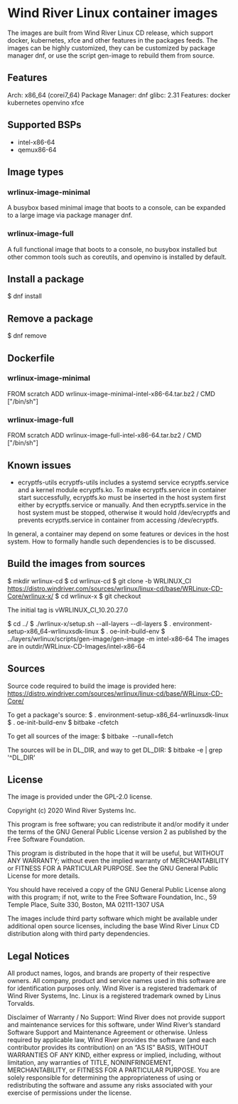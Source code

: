 # Wind River Linux container images

The images are built from Wind River Linux CD release, which support docker, kubernetes, xfce and other features in the packages feeds. The images can be highly customized, they can be customized by package manager dnf, or use the script gen-image to rebuild them from source.

## Features
Arch: x86_64 (corei7_64)
Package Manager: dnf
glibc: 2.31
Features: docker kubernetes openvino xfce

## Supported BSPs
- intel-x86-64
- qemux86-64

## Image types
### wrlinux-image-minimal
A busybox based minimal image that boots to a console, can be expanded to a
large image via package manager dnf.

### wrlinux-image-full
A full functional image that boots to a console, no busybox installed but other
common tools such as coreutils, and openvino is installed by default.

## Install a package
$ dnf install <package>

## Remove a package
$ dnf remove <package>

## Dockerfile
### wrlinux-image-minimal
 FROM scratch
 ADD wrlinux-image-minimal-intel-x86-64.tar.bz2 /
 CMD ["/bin/sh"]

### wrlinux-image-full
 FROM scratch
 ADD wrlinux-image-full-intel-x86-64.tar.bz2 /
 CMD ["/bin/sh"]

## Known issues
- ecryptfs-utils
ecryptfs-utils includes a systemd service ecryptfs.service and a kernel module
ecryptfs.ko. To make ecryptfs.service in container start successfully,
ecryptfs.ko must be inserted in the host system first either by ecryptfs.service
or manually. And then ecryptfs.service in the host system must be stopped,
otherwise it would hold /dev/ecryptfs and prevents ecryptfs.service in container
from accessing /dev/ecryptfs.

In general, a container may depend on some features or devices in the host
system. How to formally handle such dependencies is to be discussed.

## Build the images from sources
$ mkdir wrlinux-cd
$ cd wrlinux-cd
$ git clone -b WRLINUX_CI https://distro.windriver.com/sources/wrlinux/linux-cd/base/WRLinux-CD-Core/wrlinux-x/
$ cd wrlinux-x
$ git checkout <tag>

The initial tag is vWRLINUX_CI_10.20.27.0

$ cd ../
$ ./wrlinux-x/setup.sh --all-layers --dl-layers
$ . environment-setup-x86_64-wrlinuxsdk-linux
$ . oe-init-build-env
$ ../layers/wrlinux/scripts/gen-image/gen-image -m intel-x86-64
The images are in outdir/WRLinux-CD-Images/intel-x86-64

## Sources
Source code required to build the image is provided here:
https://distro.windriver.com/sources/wrlinux/linux-cd/base/WRLinux-CD-Core/

To get a package's source:
$ . environment-setup-x86_64-wrlinuxsdk-linux
$ . oe-init-build-env
$ bitbake <package> -cfetch

To get all sources of the image:
$ bitbake <image> --runall=fetch

The sources will be in DL_DIR, and way to get DL_DIR:
$ bitbake -e | grep '^DL_DIR'

## License
The image is provided under the GPL-2.0 license.

Copyright (c) 2020 Wind River Systems Inc.

This program is free software; you can redistribute it and/or modify it under
the terms of the GNU General Public License version 2 as published by the Free
Software Foundation.

This program is distributed in the hope that it will be useful, but WITHOUT ANY
WARRANTY; without even the implied warranty of MERCHANTABILITY or FITNESS FOR A
PARTICULAR PURPOSE. See the GNU General Public License for more details.

You should have received a copy of the GNU General Public License along with
this program; if not, write to the Free Software Foundation, Inc., 59 Temple
Place, Suite 330, Boston, MA 02111-1307 USA

The images include third party software which might be available under
additional open source licenses, including the base Wind River Linux CD
distribution along with third party dependencies.

## Legal Notices
All product names, logos, and brands are property of their respective owners.
All company, product and service names used in this software are for
identification purposes only. Wind River is a registered trademark of Wind River
Systems, Inc. Linux is a registered trademark owned by Linus Torvalds.

Disclaimer of Warranty / No Support: Wind River does not provide support and
maintenance services for this software, under Wind River’s standard Software
Support and Maintenance Agreement or otherwise. Unless required by applicable
law, Wind River provides the software (and each contributor provides its
contribution) on an “AS IS” BASIS, WITHOUT WARRANTIES OF ANY KIND, either
express or implied, including, without limitation, any warranties of TITLE,
NONINFRINGEMENT, MERCHANTABILITY, or FITNESS FOR A PARTICULAR PURPOSE. You are
solely responsible for determining the appropriateness of using or
redistributing the software and assume any risks associated with your exercise
of permissions under the license.
